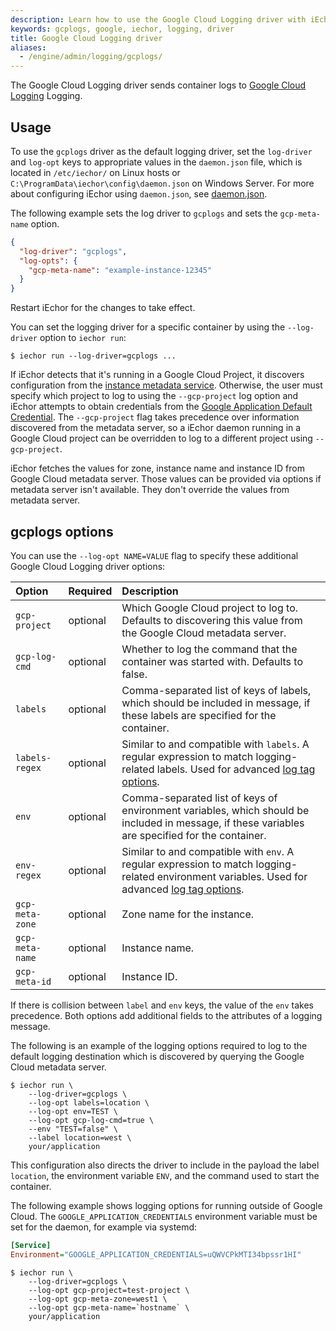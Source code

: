 ```yaml
---
description: Learn how to use the Google Cloud Logging driver with iEchor Engine
keywords: gcplogs, google, iechor, logging, driver
title: Google Cloud Logging driver
aliases:
  - /engine/admin/logging/gcplogs/
---
```


The Google Cloud Logging driver sends container logs to
[Google Cloud Logging](https://cloud.google.com/logging/docs/)
Logging.

## Usage

To use the `gcplogs` driver as the default logging driver, set the `log-driver`
and `log-opt` keys to appropriate values in the `daemon.json` file, which is
located in `/etc/iechor/` on Linux hosts or
`C:\ProgramData\iechor\config\daemon.json` on Windows Server. For more about
configuring iEchor using `daemon.json`, see
[daemon.json](../../../reference/cli/iechord.md#daemon-configuration-file).

The following example sets the log driver to `gcplogs` and sets the
`gcp-meta-name` option.

```json
{
  "log-driver": "gcplogs",
  "log-opts": {
    "gcp-meta-name": "example-instance-12345"
  }
}
```

Restart iEchor for the changes to take effect.

You can set the logging driver for a specific container by using the
`--log-driver` option to `iechor run`:

```console
$ iechor run --log-driver=gcplogs ...
```

If iEchor detects that it's running in a Google Cloud Project, it discovers
configuration from the
[instance metadata service](https://cloud.google.com/compute/docs/metadata).
Otherwise, the user must specify
which project to log to using the `--gcp-project` log option and iEchor
attempts to obtain credentials from the
[Google Application Default Credential](https://developers.google.com/identity/protocols/application-default-credentials).
The `--gcp-project` flag takes precedence over information discovered from the
metadata server, so a iEchor daemon running in a Google Cloud project can be
overridden to log to a different project using `--gcp-project`.

iEchor fetches the values for zone, instance name and instance ID from Google
Cloud metadata server. Those values can be provided via options if metadata
server isn't available. They don't override the values from metadata server.

## gcplogs options

You can use the `--log-opt NAME=VALUE` flag to specify these additional Google
Cloud Logging driver options:

| Option          | Required | Description                                                                                                                                                  |
| :-------------- | :------- | :----------------------------------------------------------------------------------------------------------------------------------------------------------- |
| `gcp-project`   | optional | Which Google Cloud project to log to. Defaults to discovering this value from the Google Cloud metadata server.                                                               |
| `gcp-log-cmd`   | optional | Whether to log the command that the container was started with. Defaults to false.                                                                           |
| `labels`        | optional | Comma-separated list of keys of labels, which should be included in message, if these labels are specified for the container.                                |
| `labels-regex`  | optional | Similar to and compatible with `labels`. A regular expression to match logging-related labels. Used for advanced [log tag options](log_tags.md).             |
| `env`           | optional | Comma-separated list of keys of environment variables, which should be included in message, if these variables are specified for the container.              |
| `env-regex`     | optional | Similar to and compatible with `env`. A regular expression to match logging-related environment variables. Used for advanced [log tag options](log_tags.md). |
| `gcp-meta-zone` | optional | Zone name for the instance.                                                                                                                                  |
| `gcp-meta-name` | optional | Instance name.                                                                                                                                               |
| `gcp-meta-id`   | optional | Instance ID.                                                                                                                                                 |

If there is collision between `label` and `env` keys, the value of the `env`
takes precedence. Both options add additional fields to the attributes of a
logging message.

The following is an example of the logging options required to log to the default
logging destination which is discovered by querying the Google Cloud metadata server.

```console
$ iechor run \
    --log-driver=gcplogs \
    --log-opt labels=location \
    --log-opt env=TEST \
    --log-opt gcp-log-cmd=true \
    --env "TEST=false" \
    --label location=west \
    your/application
```

This configuration also directs the driver to include in the payload the label
`location`, the environment variable `ENV`, and the command used to start the
container.

The following example shows logging options for running outside of Google
Cloud. The `GOOGLE_APPLICATION_CREDENTIALS` environment variable must be set
for the daemon, for example via systemd:

```ini
[Service]
Environment="GOOGLE_APPLICATION_CREDENTIALS=uQWVCPkMTI34bpssr1HI"
```

```console
$ iechor run \
    --log-driver=gcplogs \
    --log-opt gcp-project=test-project \
    --log-opt gcp-meta-zone=west1 \
    --log-opt gcp-meta-name=`hostname` \
    your/application
```
